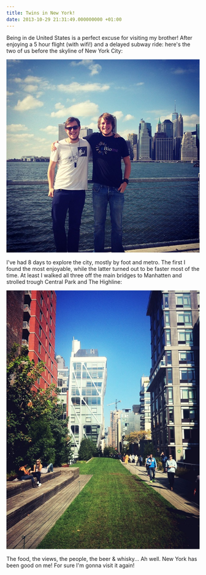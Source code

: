 ```yaml
---
title: Twins in New York!
date: 2013-10-29 21:31:49.000000000 +01:00
---
```

Being in de United States is a perfect excuse for visiting my brother! After enjoying a 5 hour flight (with wifi!) and a delayed subway ride: here's the two of us before the skyline of New York City:  

![Kees and Joost](/img/0c0a30ae346a11e3bc2722000a1faee5_8.jpg)

I've had 8 days to explore the city, mostly by foot and metro. The first I found the most enjoyable, while the latter turned out to be faster most of the time. At least I walked all three off the main bridges to Manhatten and strolled trough Central Park and The Highline:  

![The Highline](/img/IMG_0750-764x1024.jpg) 

The food, the views, the people, the beer & whisky... Ah well. New York has been good on me! For sure I'm gonna visit it again!